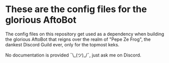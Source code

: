 # These are the config files for the glorious AftoBot
The config files on this repository get used as a dependency when building the glorious AftoBot that reigns over the realm of "Pepe Ze Frog", the dankest Discord Guild ever, only for the topmost keks.

No documentation is provided ¯\\\_(ツ)\_/¯, just ask me on Discord.
